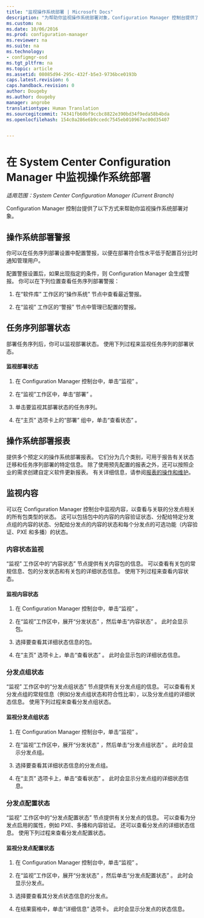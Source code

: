 ```yaml
---
title: "监视操作系统部署 | Microsoft Docs"
description: "为帮助你监视操作系统部署对象，Configuration Manager 控制台提供了警报、报表和各种状态指示器。"
ms.custom: na
ms.date: 10/06/2016
ms.prod: configuration-manager
ms.reviewer: na
ms.suite: na
ms.technology:
- configmgr-osd
ms.tgt_pltfrm: na
ms.topic: article
ms.assetid: 08085d94-295c-432f-b5e3-9736bce0193b
caps.latest.revision: 6
caps.handback.revision: 0
author: Dougeby
ms.author: dougeby
manager: angrobe
translationtype: Human Translation
ms.sourcegitcommit: 74341fb60bf9ccbc8822e390bd34f9eda58b4bda
ms.openlocfilehash: 154c0a286e6b9ccedc7545eb010967ac00d35407


---
```

# <a name="monitor-operating-system-deployments-in-system-center-configuration-manager"></a>在 System Center Configuration Manager 中监视操作系统部署

*适用范围：System Center Configuration Manager (Current Branch)*

Configuration Manager 控制台提供了以下方式来帮助你监视操作系统部署对象。  


##  <a name="a-namebkmkosdalertsa-alerts-for-operating-system-deployments"></a><a name="BKMK_OSDAlerts"></a> 操作系统部署警报  
 你可以在任务序列部署设置中配置警报，以便在部署符合性水平低于配置百分比时通知管理用户。  

 配置警报设置后，如果出现指定的条件，则 Configuration Manager 会生成警报。 你可以在下列位置查看任务序列部署警报：  

1.  在“软件库”  工作区的“操作系统”  节点中查看最近警报。  

2.  在“监视”  工作区的“警报”  节点中管理已配置的警报。  

##  <a name="a-namebkmktsdeploystatusa-task-sequence-deployment-status"></a><a name="BKMK_TSDeployStatus"></a> 任务序列部署状态  
 部署任务序列后，你可以监视部署状态。 使用下列过程来监视任务序列的部署状态。  

#### <a name="to-monitor-deployment-status"></a>监视部署状态  

1.  在 Configuration Manager 控制台中，单击“监视” 。  

2.  在“监视”工作区中，单击“部署” 。  

3.  单击要监视其部署状态的任务序列。  

4.  在“主页”  选项卡上的“部署”  组中，单击“查看状态” 。  

##  <a name="a-namebkmktsreportsa-operating-system-deployment-reports"></a><a name="BKMK_TSReports"></a> 操作系统部署报表  
 提供多个预定义的操作系统部署报表。 它们分为几个类别，可用于报告有关状态迁移和任务序列部署的特定信息。 除了使用预先配置的报表之外，还可以按照企业的需求创建自定义软件更新报表。 有关详细信息，请参阅[报表的操作和维护](../../core/servers/manage/operations-and-maintenance-for-reporting.md)。  

##  <a name="a-namebkmkmonitorcontenta-monitor-content"></a><a name="BKMK_MonitorContent"></a> 监视内容  
 可以在 Configuration Manager 控制台中监视内容，以查看与关联的分发点相关的所有包类型的状态。 这可以包括包中的内容的内容验证状态、分配给特定分发点组的内容的状态、分配给分发点的内容的状态和每个分发点的可选功能（内容验证、PXE 和多播）的状态。  

###  <a name="a-namebkmkcontentstatusa-content-status-monitoring"></a><a name="BKMK_ContentStatus"></a> 内容状态监视  
 “监视”  工作区中的“内容状态”  节点提供有关内容包的信息。 可以查看有关包的常规信息、包的分发状态和有关包的详细状态信息。 使用下列过程来查看内容状态。  

#### <a name="to-monitor-content-status"></a>监视内容状态  

1.  在 Configuration Manager 控制台中，单击“监视” 。  

2.  在“监视”工作区中，展开“分发状态” ，然后单击“内容状态” 。 此时会显示包。  

3.  选择要查看其详细状态信息的包。  

4.  在“主页”  选项卡上，单击“查看状态” 。 此时会显示包的详细状态信息。  

###  <a name="a-namebkmkdpgroupstatusa-distribution-point-group-status"></a><a name="BKMK_DPGroupStatus"></a> 分发点组状态  
 “监视”  工作区中的“分发点组状态”  节点提供有关分发点组的信息。 可以查看有关分发点组的常规信息（例如分发点组状态和符合性比率），以及分发点组的详细状态信息。 使用下列过程来查看分发点组状态。  

#### <a name="to-monitor-distribution-point-group-status"></a>监视分发点组状态  

1.  在 Configuration Manager 控制台中，单击“监视” 。  

2.  在“监视”工作区中，展开“分发状态” ，然后单击“分发点组状态” 。 此时会显示分发点组。  

3.  选择要查看其详细状态信息的分发点组。  

4.  在“主页”  选项卡上，单击“查看状态” 。 此时会显示分发点组的详细状态信息。  

###  <a name="a-namebkmkdpconfigstatusa-distribution-point-configuration-status"></a><a name="BKMK_DPConfigStatus"></a> 分发点配置状态  
 “监视”  工作区中的“分发点配置状态”  节点提供有关分发点的信息。 可以查看为分发点启用的属性，例如 PXE、多播和内容验证。 还可以查看分发点的详细状态信息。 使用下列过程来查看分发点配置状态。  

#### <a name="to-monitor-distribution-point-configuration-status"></a>监视分发点配置状态  

1.  在 Configuration Manager 控制台中，单击“监视” 。  

2.  在“监视”工作区中，展开“分发状态” ，然后单击“分发点配置状态” 。 此时会显示分发点。  

3.  选择要查看其分发点状态信息的分发点。  

4.  在结果窗格中，单击“详细信息”  选项卡。 此时会显示分发点的状态信息。  



<!--HONumber=Dec16_HO3-->


